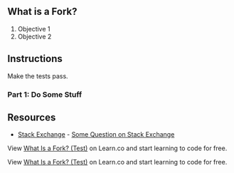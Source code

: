 ## What is a Fork?

1. Objective 1
2. Objective 2

## Instructions

Make the tests pass.

### Part 1: Do Some Stuff

## Resources

* [Stack Exchange](http://www.stackexchange.com) - [Some Question on Stack Exchange](http://www.stackexchange.com/questions/123)

<p class='util--hide'>View <a href='https://learn.co/lessons/what-is-a-fork-test'>What Is a Fork? (Test)</a> on Learn.co and start learning to code for free.</p>

<p class='util--hide'>View <a href='https://learn.co/lessons/what-is-a-fork-test'>What Is a Fork? (Test)</a> on Learn.co and start learning to code for free.</p>
